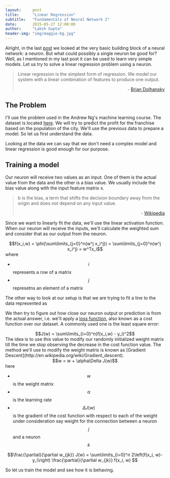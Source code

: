 ```yaml
---
layout:     post
title:      "Linear Regression"
subtitle:   "Fundamentals of Neural Network 2"
date:       2015-05-27 12:00:00
author:     "Laksh Gupta"
header-img: "img/maggie-bg.jpg"
---
```



Alright, in the last [post](http://lakshgupta.github.io/2015/05/21/ArtificialNeuron/) we looked at the very basic building block of a neural network: a neuron. But what could possibly a single neuron be good for? Well, as I mentioned in my last post it can be used to learn very simple models. Let us try to solve a linear regression problem using a neuron. 


<blockquote>
Linear regression is the simplest form of regression.  We model our system with a linear combination of features to produce one output.
<p align="right">- <a href="http://briandolhansky.com/blog/artificial-neural-networks-linear-regression-part-1">Brian Dolhansky</a></p>
</blockquote>


<h2 class="section-heading">The Problem</h2>


I'll use the problem used in the Andrew Ng's machine learning course. The dataset is located [here](https://github.com/lakshgupta/lakshgupta.github.io/blob/master/data/ex1data1.txt). We will try to predict the profit for the franchise based on the population of the city. We'll use the previous data to prepare a model. So let us first understand the data.


<center><canvas id="inputData" width="600" height="400"></canvas></center>


Looking at the data we can say that we don't need a complex model and linear regression is good enough for our purpose.


<h2 class="section-heading">Training a model</h2>


<center><canvas id="artificialneuron" width="500" heigth="400"></canvas></center>

Our neuron will receive two values as an input. One of them is the actual value from the data and the other is a bias value. We usually include the bias 
value along with the input feature matrix x.


<blockquote>
b is the bias, a term that shifts the decision boundary away from the origin and does not depend on any input value.
<p align="right">- <a href="http://en.wikipedia.org/wiki/Perceptron">Wikipedia</a></p>
</blockquote>

Since we want to linearly fit the data, we'll use the linear activation function. When our neuron will receive the inputs, we'll calculate the weighted sum and consider that as our output from the neuron.
<center>$$f(x_i,w) = \phi(\sum\limits_{j=0}^n(w^j x_i^j)) = \sum\limits_{j=0}^n(w^j x_i^j) = w^Tx_i$$</center>
where 

- $$i$$ represents a row of a matrix
- $$j$$ represetns an element of a matrix


The other way to look at our setup is that we are trying to fit a line to the data represented as


We then try to figure out how close our neuron output or prediction is from the actual answer, i.e. we'll apply a <a href="http://en.wikipedia.org/wiki/Loss_function">loss function</a>, also known as a cost function over our dataset. A commonly used one is the least square error:
<center>$$J(w) = \sum\limits_{i=0}^n(f(x_i,w) - y_i)^2$$</center>
The idea is to use this value to modify our randomly initialized weight matrix till the time we stop observing the decrease in the cost function value. The method we'll use to modify the weight matrix is known as [Gradient Descent](http://en.wikipedia.org/wiki/Gradient_descent).
<center>$$w = w + \alpha\Delta J(w)$$</center>
here 

- $$w$$ is the weight matrix
- $$\alpha$$ is the learning rate 
- $$\Delta J(w)$$ is the gradient of the cost function with respect to each of the weight under consideration say weight for the connection between a neuron $$j$$ and a neuron $$k$$


$$\frac{\partial}{\partial w_{jk}} J(w) = \sum\limits_{i=0}^n 2\left(f(x_i, w)-y_i\right) \frac{\partial}{\partial w_{jk}} f(x_i, w) $$

So let us train the model and see how it is behaving.

<center><canvas id="fitData" width="500" heigth="400"></canvas></center>
<center><canvas id="loss" width="500" heigth="400"></canvas></center>

<!-- ############# JAVASCRIPT ############-->
<script language="javascript" type="text/javascript" src="http://cdnjs.cloudflare.com/ajax/libs/numeric/1.2.6/numeric.js" charset="utf-8"></script>
<script language="javascript" type="text/javascript" src="https://cdnjs.cloudflare.com/ajax/libs/p5.js/0.4.4/p5.min.js" charset="utf-8"></script>
<script language="javascript" type="text/javascript" src="{{ site.baseurl }}/js/plot/scatter.js" charset="utf-8"></script>
<script language="javascript" type="text/javascript" src="{{ site.baseurl }}/js/utils/mathUtils.js" charset="utf-8"></script>
<script language="javascript" type="text/javascript" src="{{ site.baseurl }}/js/nn/canvas.js"></script>
<script language="javascript" type="text/javascript" src="{{ site.baseurl }}/js/nn/neuron.js"></script>
<script language="javascript" type="text/javascript" src="{{ site.baseurl }}/js/nn/neuralnet.js"></script>

<script language="javascript"> 
    
  //artificial neuron: linear model
  var _ancanvas = document.getElementById("artificialneuron");
  var _anctx = _ancanvas.getContext("2d");
  var neuronIn1 = new neuron(_anctx, 50, 40, neuronRadius,"b");
  var neuronIn2 = new neuron(_anctx, 50, 110, neuronRadius, "x_i^j");
  var	hiddenLayer= new neuron(_anctx, 200, 75, neuronRadius);
  _anctx.mathText("f(x_i, w)",200,120,{"text-align": "center"});
  var neuronOut = new neuron(_anctx, 350, 75, neuronRadius,"y");
  //input to hidden layer
  connectLayers([neuronIn1, neuronIn2], [hiddenLayer]);
  //hidden to output layer
  connectLayers([hiddenLayer], [neuronOut]);
  
  var iterations = 1500;
  var alpha = 0.01;
  
  function setup(){
    loadTable("{{ site.baseurl }}/data/ex1data1.txt","CSV",linReg);
  }
  
  function linReg(table){
    var rowCount = table.rows.length - 1;
    var X = Array.matrix(rowCount, 2, 0);
    var Y = Array.matrix(rowCount, 1, 0);
    
    //var theta = numeric.random([2,1]);
    var theta = Array.matrix(2,1,0);
    var xMax = table.getNum(0,0);
    var xMin = table.getNum(0,0);
    var yMax = table.getNum(0,1);
    var yMin = table.getNum(0,1);
    //load X and Y from table
    for(var i=0; i<rowCount; i++){
      X[i][0] = table.getNum(i,0);
      X[i][1] = 1;
      Y[i][0] = table.getNum(i,1);
      //find min and max
      if(xMax < X[i][0]){
        xMax = X[i][0];
      }
      if(xMin > X[i][0]){
        xMin = X[i][0];
      }
      if(yMax < Y[i][0]){
        yMax = Y[i][0];
      }
      if(yMin > Y[i][0]){
        yMin = Y[i][0];
      }
    }
    //plot input data
    var chartInfo= { y:{min:yMin, max:yMax, steps:5,label:"Profit in $10,000s"},
                      x:{min:xMin, max:xMax, steps:5,label:"Population of City in 10,000s"}
    };
    var inputPlot = new scatter("inputData",chartInfo, X, Y);
        
    //compute initial cost
    console.log(computeCost(X,Y, theta));
    
    //run gradient descent
    
    //plot the linear fit
    
    //predict the values
  }
  
  function gradientDescent(x,y,theta,alpha,itr){
    
    
  }
  
  //loss function
  function computeCost(x,y, theta){
    var m = 1;
    if(Array.isArray(x)){
      m = x.length;
    } 
    return numeric.sum(numeric.pow(numeric.sub(numeric.dot(x, theta), y),2))/(2*m);
  };
</script>